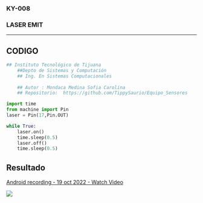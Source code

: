 ### KY-008
### LASER EMIT
***
## CODIGO
```python
## Instituto Tecnológico de Tijuana
    ##Depto de Sistemas y Computación
    ## Ing. En Sistemas Computacionales
       
    ## Autor : Mondaca Medina Sofia Carolina
    ## Repositorio:  https://github.com/TippySaurio/Equipo_Sensores

import time
from machine import Pin
laser = Pin(17,Pin.OUT)

while True:
    laser.on()
    time.sleep(0.5)
    laser.off()
    time.sleep(0.5)

```

## Resultado

<a href="https://www.loom.com/share/0ed28becb91c4f269a045007220664d8">
    <p>Android recording - 19 oct 2022 - Watch Video</p>
    <img style="max-width:300px;" src="https://cdn.loom.com/sessions/thumbnails/0ed28becb91c4f269a045007220664d8-with-play.gif">
  </a>
